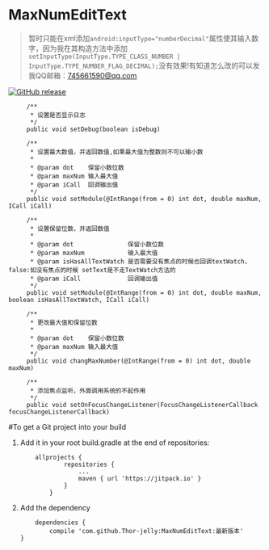 # MaxNumEditText
> 暂时只能在xml添加`android:inputType="numberDecimal"`属性使其输入数字，因为我在其构造方法中添加`setInputType(InputType.TYPE_CLASS_NUMBER | InputType.TYPE_NUMBER_FLAG_DECIMAL);`没有效果!有知道怎么改的可以发我QQ邮箱：745661590@qq.com

[![GitHub release](https://img.shields.io/badge/release-1.1.4-green.svg)](https://github.com/Thor-jelly/MaxNumEditText/releases)

```
     /**
      * 设置是否显示日志
      */
     public void setDebug(boolean isDebug) 
     
     /**
      * 设置最大数值，并返回数值,如果最大值为整数则不可以输小数
      *
      * @param dot    保留小数位数
      * @param maxNum 输入最大值
      * @param iCall  回调输出值
      */
     public void setModule(@IntRange(from = 0) int dot, double maxNum, ICall iCall) 
     
     /**
      * 设置保留位数，并返回数值
      *
      * @param dot               保留小数位数
      * @param maxNum            输入最大值
      * @param isHasAllTextWatch 是否需要没有焦点的时候也回调textWatch，false:如没有焦点的时候 setText是不走TextWatch方法的
      * @param iCall             回调输出值
      */
     public void setModule(@IntRange(from = 0) int dot, double maxNum, boolean isHasAllTextWatch, ICall iCall) 
     
     /**
      * 更改最大值和保留位数
      *
      * @param dot    保留小数位数
      * @param maxNum 输入最大值
      */
     public void changMaxNumber(@IntRange(from = 0) int dot, double maxNum)
     
     /**
      * 添加焦点监听，外面调用系统的不起作用
      */
     public void setOnFocusChangeListener(FocusChangeListenerCallback focusChangeListenerCallback)
```

#To get a Git project into your build
1. Add it in your root build.gradle at the end of repositories:  

    ```
        allprojects {
        		repositories {
        			...
        			maven { url 'https://jitpack.io' }
        		}
        	}
    ```

2. Add the dependency

    ```
        dependencies {
	        compile 'com.github.Thor-jelly:MaxNumEditText:最新版本'
	}
    ```
